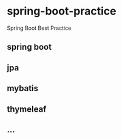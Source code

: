 # spring-boot-practice
Spring Boot Best Practice
## spring boot
## jpa
## mybatis
## thymeleaf
## ...
